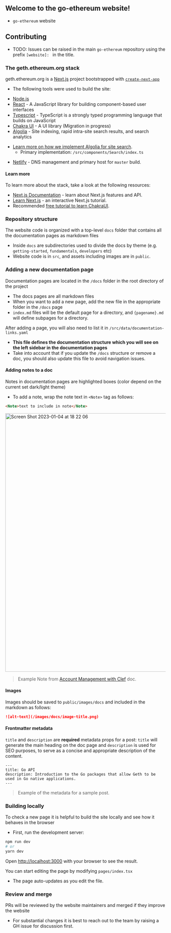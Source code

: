 ## Welcome to the go-ethereum website!

* `go-ethereum` website

## Contributing

* TODO: Issues can be raised in the main `go-ethereum` repository using the prefix `[website]: ` in the title.

### The geth.ethereum.org stack

geth.ethereum.org is a [Next.js](https://nextjs.org/) project bootstrapped with [`create-next-app`](https://github.com/vercel/next.js/tree/canary/packages/create-next-app)
* The following tools were used to build the site:

- [Node.js](https://nodejs.org/)
- [React](https://reactjs.org/) - A JavaScript library for building component-based user interfaces
- [Typescript](https://www.typescriptlang.org/) - TypeScript is a strongly typed programming language that builds on JavaScript
- [Chakra UI](https://chakra-ui.com/) - A UI library (Migration in progress)
- [Algolia](https://www.algolia.com/) - Site indexing, rapid intra-site search results, and search analytics
* [Learn more on how we implement Algolia for site search](./docs/ALGOLIA_DOCSEARCH.md).
  - Primary implementation: `/src/components/Search/index.ts`
- [Netlify](https://www.netlify.com/) - DNS management and primary host for `master` build.

#### Learn more

To learn more about the stack, take a look at the following resources:

- [Next.js Documentation](https://nextjs.org/docs) - learn about Next.js features and API.
- [Learn Next.js](https://nextjs.org/learn) - an interactive Next.js tutorial.
- Recommended [free tutorial to learn ChakraUI](https://egghead.io/courses/build-a-modern-user-interface-with-chakra-ui-fac68106).

### Repository structure

The website code is organized with a top-level `docs` folder that contains all the documentation pages as markdown files
* Inside `docs` are subdirectories used to divide the docs by theme (e.g. `getting-started`, `fundamentals`, `developers` etc)
* Website code is in `src`, and assets including images are in `public`.

### Adding a new documentation page

Documentation pages are located in the `/docs` folder in the root directory of the project
* The docs pages are all markdown files
* When you want to add a new page, add the new file in the appropriate folder in the `/docs` page
* `index.md` files will be the default page for a directory, and `{pagename}.md` will define subpages for a directory.

After adding a page, you will also need to list it in `/src/data/documentation-links.yaml`
* **This file defines the documentation structure which you will see on the left sidebar in the documentation pages**
* Take into account that if you update the `/docs` structure or remove a doc, you should also update this file to avoid navigation issues.

#### Adding notes to a doc

Notes in documentation pages are highlighted boxes (color depend on the current set dark/light theme)
* To add a note, wrap the note text in `<Note>` tag as follows:

```markdown
<Note>text to include in note</Note>
```

<img width="809" alt="Screen Shot 2023-01-04 at 18 22 06" src="https://user-images.githubusercontent.com/948922/210652463-1fc0370e-815c-427d-9eff-64199a300460.png">

> Example Note from [Account Management with Clef](https://geth.ethereum.org/docs/fundamentals/account-management) doc.

#### Images

Images should be saved to `public/images/docs` and included in the markdown as follows:

```markdown
![alt-text](/images/docs/image-title.png)
```

#### Frontmatter metadata

`title` and `description` are **required** metadata props for a post: `title` will generate the main heading on the doc page and `description` is used for SEO purposes, to serve as a concise and appropriate description of the content.

```
---
title: Go API
description: Introduction to the Go packages that allow Geth to be used in Go native applications.
---
```

> Example of the metadata for a sample post.

### Building locally

To check a new page it is helpful to build the site locally and see how it behaves in the browser
* First, run the development server:

```bash
npm run dev
# or
yarn dev
```

Open [http://localhost:3000](http://localhost:3000) with your browser to see the result.

You can start editing the page by modifying `pages/index.tsx`
* The page auto-updates as you edit the file.

### Review and merge

PRs will be reviewed by the website maintainers and merged if they improve the website
* For substantial changes it is best to reach out to the team by raising a GH issue for discussion first.
